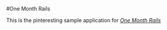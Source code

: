 #One Month Rails

This is the pinteresting sample application for [*One Month Rails*](http://www.onemonthrails.com)